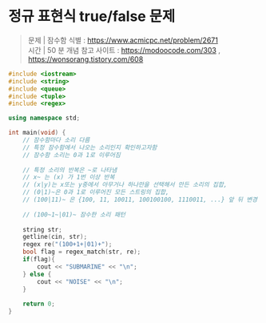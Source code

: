 # 정규 표현식 true/false 문제
> 문제 | 잠수함 식별 : https://www.acmicpc.net/problem/2671   
> 시간 | 50 분
> 개념 참고 사이트 : https://modoocode.com/303 , https://wonsorang.tistory.com/608 

```c++
#include <iostream>
#include <string>
#include <queue>
#include <tuple>
#include <regex>

using namespace std;

int main(void) {
    // 잠수함마다 소리 다름
    // 특정 잠수함에서 나오는 소리인지 확인하고자함
    // 잠수함 소리는 0과 1로 이루어짐
    
    // 특정 소리의 반복은 ~로 나타냄
    // x~ 는 (x) 가 1번 이상 반복
    // (x|y)는 x또는 y중에서 아무거나 하나만을 선택해서 만든 소리의 집합,
    // (0|1)~은 0과 1로 이루어진 모든 스트링의 집합,
    // (100|11)~ 은 {100, 11, 10011, 100100100, 1110011, ...} 앞 뒤 변경 가능
    
    // (100~1~|01)~ 잠수한 소리 패턴
    
    string str;
    getline(cin, str);
    regex re("(100+1+|01)+");
    bool flag = regex_match(str, re);
    if(flag){
        cout << "SUBMARINE" << "\n";
    } else {
        cout << "NOISE" << "\n";
    }
    
    return 0;
}
```
